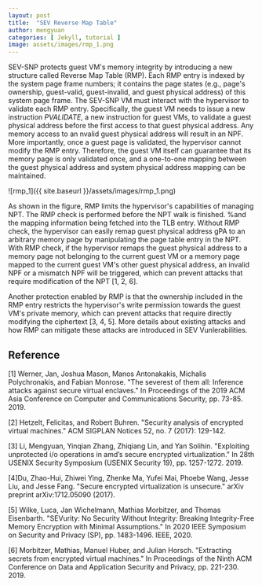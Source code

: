 ```yaml
---
layout: post
title:  "SEV Reverse Map Table"
author: mengyuan
categories: [ Jekyll, tutorial ]
image: assets/images/rmp_1.png
---
```

SEV-SNP protects guest VM's memory integrity by introducing a new structure called Reverse Map Table (RMP). Each RMP entry is indexed by the system page frame numbers; it contains the page states (e.g., page's ownership, guest-valid, guest-invalid, and guest physical address) of this system page frame. The SEV-SNP VM must interact with the hypervisor to validate each RMP entry. Specifically, the guest VM needs to issue a new instruction *PVALIDATE*, a new instruction for guest VMs, to validate a guest physical address before the first access to that guest physical address. Any memory access to an nvalid guest physical address will result in an NPF. More importantly, once a guest page is validated, the hypervisor cannot modify the RMP entry. Therefore, the guest VM itself can guarantee that its memory page is only validated once, and a one-to-one mapping between the guest physical address and system physical address mapping can be maintained.

![rmp_1]({{ site.baseurl }}/assets/images/rmp_1.png)

As shown in the figure, RMP limits the hypervisor's capabilities of managing NPT. The RMP check is performed before the NPT walk is finished.  %and the mapping information being fetched into the TLB entry.
Without RMP check, the hypervisor can easily remap guest physical address gPA to an arbitrary memory page by manipulating the page table entry in the NPT. With RMP check, if the hypervisor remaps the guest physical address to a memory page not belonging to the current guest VM or a memory page mapped to the current guest VM's other guest physical address, an invalid NPF or a mismatch NPF will be triggered, which can prevent attacks that require modification of the NPT [1, 2, 6].

Another protection enabled by RMP is that the ownership included in the RMP entry restricts the hypervisor's write permission towards the guest VM's private memory, which can prevent attacks that require directly modifying the ciphertext [3, 4, 5]. More details about existing attacks and how RMP can mitigate these attacks are introduced in SEV Vunlerabilities.

## Reference

[1] Werner, Jan, Joshua Mason, Manos Antonakakis, Michalis Polychronakis, and Fabian Monrose. "The severest of them all: Inference attacks against secure virtual enclaves." In Proceedings of the 2019 ACM Asia Conference on Computer and Communications Security, pp. 73-85. 2019.

[2] Hetzelt, Felicitas, and Robert Buhren. "Security analysis of encrypted virtual machines." ACM SIGPLAN Notices 52, no. 7 (2017): 129-142.

[3] Li, Mengyuan, Yinqian Zhang, Zhiqiang Lin, and Yan Solihin. "Exploiting unprotected i/o operations in amd’s secure encrypted virtualization." In 28th USENIX Security Symposium (USENIX Security 19), pp. 1257-1272. 2019.

[4]Du, Zhao-Hui, Zhiwei Ying, Zhenke Ma, Yufei Mai, Phoebe Wang, Jesse Liu, and Jesse Fang. "Secure encrypted virtualization is unsecure." arXiv preprint arXiv:1712.05090 (2017). 

[5] Wilke, Luca, Jan Wichelmann, Mathias Morbitzer, and Thomas Eisenbarth. "SEVurity: No Security Without Integrity: Breaking Integrity-Free Memory Encryption with Minimal Assumptions." In 2020 IEEE Symposium on Security and Privacy (SP), pp. 1483-1496. IEEE, 2020.

[6] Morbitzer, Mathias, Manuel Huber, and Julian Horsch. "Extracting secrets from encrypted virtual machines." In Proceedings of the Ninth ACM Conference on Data and Application Security and Privacy, pp. 221-230. 2019.